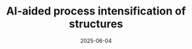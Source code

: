 ---
title: "AI-aided process intensification of structures"
type: "Oral presentation"
effort: "contribution"
permalink: /talks/epic9_ulderico
venue: "9th European Process Intensification Conference"
date: 2025-06-04
location: "Athens, Greece"
---